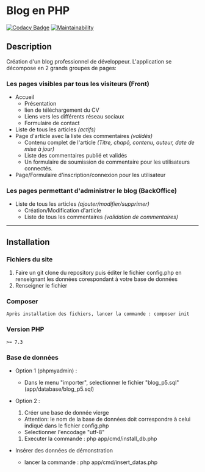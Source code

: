 # Blog en PHP

[![Codacy Badge](https://api.codacy.com/project/badge/Grade/af39394975f64c9ca4918bec967b91ba)](https://app.codacy.com/gh/LFZDavid/OCR_P5?utm_source=github.com&utm_medium=referral&utm_content=LFZDavid/OCR_P5&utm_campaign=Badge_Grade)
[![Maintainability](https://api.codeclimate.com/v1/badges/be4ed9cb75cdabe8dac1/maintainability)](https://codeclimate.com/github/LFZDavid/OCR_P5/maintainability)

## Description
  Création d'un blog professionnel de développeur.
  L'application se décompose en 2 grands groupes de pages:
  ### Les pages visibles par tous les visiteurs (Front)

  * Accueil
    * Présentation
    * lien de téléchargement du CV
    * Liens vers les différents réseau sociaux
    * Formulaire de contact
  * Liste de tous les articles _(actifs)_
  * Page d'article avec la liste des commentaires _(validés)_ 
    * Contenu complet de l'article _(Titre, chapô, contenu, auteur, date de mise à jour)_
    * Liste des commentaires publié et validés
    * Un formulaire de soumission de commentaire pour les utilisateurs connectés.
  * Page/Formulaire d'inscription/connexion pour les utilisateur
    
  ### Les pages permettant d'administrer le blog (BackOffice)
  * Liste de tous les articles _(ajouter/modifier/supprimer)_
    * Création/Modification d'article
    * Liste de tous les commentaires _(validation de commentaires)_
  --- 
## Installation
  ### Fichiers du site
  1. Faire un git clone du repository puis éditer le fichier config.php en renseignant les données corespondant à votre base de données
  2. Renseigner le fichier
    
  ### Composer
    Après installation des fichiers, lancer la commande : composer init
  ### Version PHP
    >= 7.3
  ### Base de données
   * Option 1 (phpmyadmin) :
      * Dans le menu "importer", selectionner le fichier "blog_p5.sql" (app/database/blog_p5.sql)
  
  * Option 2 :
      1. Créer une base de donnée vierge 
      * Attention: le nom de la base de données doit correspondre à celui indiqué dans le fichier config.php
      * Selectionner l'encodage "utf-8"
      1. Executer la commande : php app/cmd/install_db.php
  * Insérer des données de démonstration
    * lancer la commande : php app/cmd/insert_datas.php
  
 
  


